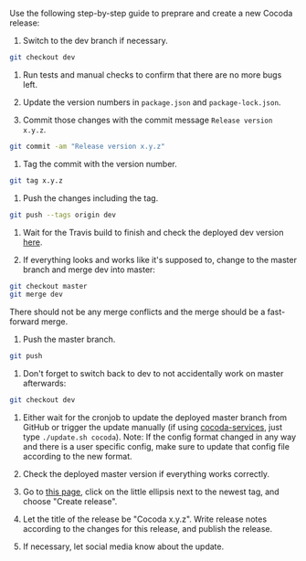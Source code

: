 Use the following step-by-step guide to preprare and create a new Cocoda release:

1. Switch to the dev branch if necessary.

  ```bash
  git checkout dev
  ```

1. Run tests and manual checks to confirm that there are no more bugs left.

1. Update the version numbers in `package.json` and `package-lock.json`.

1. Commit those changes with the commit message `Release version x.y.z`.

  ```bash
  git commit -am "Release version x.y.z"
  ```

1. Tag the commit with the version number.

  ```bash
  git tag x.y.z
  ```

1. Push the changes including the tag.

  ```bash
  git push --tags origin dev
  ```

1. Wait for the Travis build to finish and check the deployed dev version [here](https://gbv.github.io/cocoda/dev/).

1. If everything looks and works like it's supposed to, change to the master branch and merge dev into master:

  ```bash
  git checkout master
  git merge dev
  ```

  There should not be any merge conflicts and the merge should be a fast-forward merge.

1. Push the master branch.

  ```bash
  git push
  ```

1. Don't forget to switch back to dev to not accidentally work on master afterwards:

  ```bash
  git checkout dev
  ```

1. Either wait for the cronjob to update the deployed master branch from GitHub or trigger the update manually (if using [cocoda-services](https://github.com/gbv/cocoda-services), just type `./update.sh cocoda`). Note: If the config format changed in any way and there is a user specific config, make sure to update that config file according to the new format.

1. Check the deployed master version if everything works correctly.

1. Go to [this page](https://github.com/gbv/cocoda/tags), click on the little ellipsis next to the newest tag, and choose "Create release".

1. Let the title of the release be "Cocoda x.y.z". Write release notes according to the changes for this release, and publish the release.

1. If necessary, let social media know about the update.
